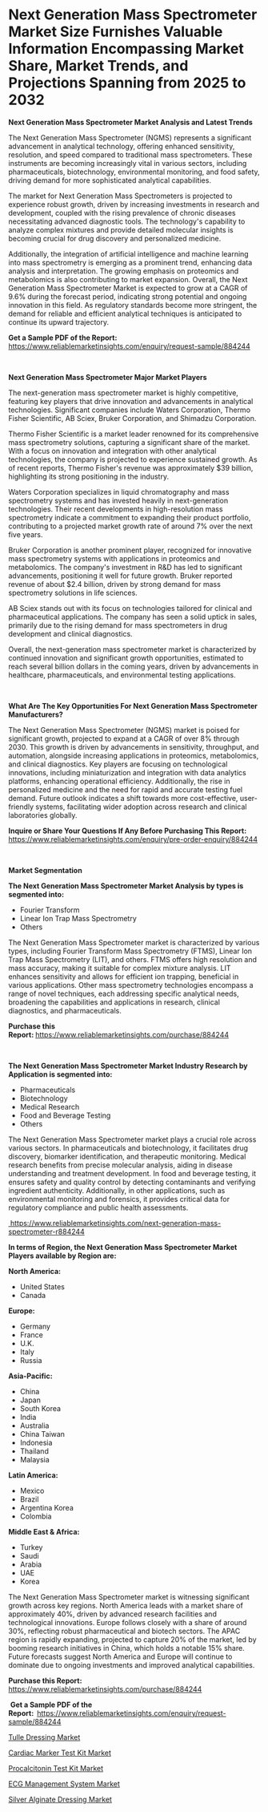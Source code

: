 <p><h1>Next Generation Mass Spectrometer Market Size Furnishes Valuable Information Encompassing Market Share, Market Trends, and Projections Spanning from 2025 to 2032</h1></p><p><strong>Next Generation Mass Spectrometer Market Analysis and Latest Trends</strong></p>
<p><p>The Next Generation Mass Spectrometer (NGMS) represents a significant advancement in analytical technology, offering enhanced sensitivity, resolution, and speed compared to traditional mass spectrometers. These instruments are becoming increasingly vital in various sectors, including pharmaceuticals, biotechnology, environmental monitoring, and food safety, driving demand for more sophisticated analytical capabilities.</p><p>The market for Next Generation Mass Spectrometers is projected to experience robust growth, driven by increasing investments in research and development, coupled with the rising prevalence of chronic diseases necessitating advanced diagnostic tools. The technology's capability to analyze complex mixtures and provide detailed molecular insights is becoming crucial for drug discovery and personalized medicine.</p><p>Additionally, the integration of artificial intelligence and machine learning into mass spectrometry is emerging as a prominent trend, enhancing data analysis and interpretation. The growing emphasis on proteomics and metabolomics is also contributing to market expansion. Overall, the Next Generation Mass Spectrometer Market is expected to grow at a CAGR of 9.6% during the forecast period, indicating strong potential and ongoing innovation in this field. As regulatory standards become more stringent, the demand for reliable and efficient analytical techniques is anticipated to continue its upward trajectory.</p></p>
<p><strong>Get a Sample PDF of the Report:&nbsp;</strong> <a href="https://www.reliablemarketinsights.com/enquiry/request-sample/884244?utm_campaign=3520&utm_medium=2&utm_source=Github&utm_content=ia&utm_term=11042025&utm_id=next-generation-mass-spectrometer">https://www.reliablemarketinsights.com/enquiry/request-sample/884244</a></p>
<p>&nbsp;</p>
<p><strong>Next Generation Mass Spectrometer Major Market Players</strong></p>
<p><p>The next-generation mass spectrometer market is highly competitive, featuring key players that drive innovation and advancements in analytical technologies. Significant companies include Waters Corporation, Thermo Fisher Scientific, AB Sciex, Bruker Corporation, and Shimadzu Corporation.</p><p>Thermo Fisher Scientific is a market leader renowned for its comprehensive mass spectrometry solutions, capturing a significant share of the market. With a focus on innovation and integration with other analytical technologies, the company is projected to experience sustained growth. As of recent reports, Thermo Fisher's revenue was approximately $39 billion, highlighting its strong positioning in the industry.</p><p>Waters Corporation specializes in liquid chromatography and mass spectrometry systems and has invested heavily in next-generation technologies. Their recent developments in high-resolution mass spectrometry indicate a commitment to expanding their product portfolio, contributing to a projected market growth rate of around 7% over the next five years.</p><p>Bruker Corporation is another prominent player, recognized for innovative mass spectrometry systems with applications in proteomics and metabolomics. The company's investment in R&D has led to significant advancements, positioning it well for future growth. Bruker reported revenue of about $2.4 billion, driven by strong demand for mass spectrometry solutions in life sciences.</p><p>AB Sciex stands out with its focus on technologies tailored for clinical and pharmaceutical applications. The company has seen a solid uptick in sales, primarily due to the rising demand for mass spectrometers in drug development and clinical diagnostics.</p><p>Overall, the next-generation mass spectrometer market is characterized by continued innovation and significant growth opportunities, estimated to reach several billion dollars in the coming years, driven by advancements in healthcare, pharmaceuticals, and environmental testing applications.</p></p>
<p>&nbsp;</p>
<p><strong>What Are The Key Opportunities For Next Generation Mass Spectrometer Manufacturers?</strong></p>
<p><p>The Next Generation Mass Spectrometer (NGMS) market is poised for significant growth, projected to expand at a CAGR of over 8% through 2030. This growth is driven by advancements in sensitivity, throughput, and automation, alongside increasing applications in proteomics, metabolomics, and clinical diagnostics. Key players are focusing on technological innovations, including miniaturization and integration with data analytics platforms, enhancing operational efficiency. Additionally, the rise in personalized medicine and the need for rapid and accurate testing fuel demand. Future outlook indicates a shift towards more cost-effective, user-friendly systems, facilitating wider adoption across research and clinical laboratories globally.</p></p>
<p><strong>Inquire or Share Your Questions If Any Before Purchasing This Report:</strong> <a href="https://www.reliablemarketinsights.com/enquiry/pre-order-enquiry/884244?utm_campaign=3520&utm_medium=2&utm_source=Github&utm_content=ia&utm_term=11042025&utm_id=next-generation-mass-spectrometer">https://www.reliablemarketinsights.com/enquiry/pre-order-enquiry/884244</a></p>
<p>&nbsp;</p>
<p><strong>Market Segmentation</strong></p>
<p><strong>The Next Generation Mass Spectrometer Market Analysis by types is segmented into:</strong></p>
<p><ul><li>Fourier Transform</li><li>Linear Ion Trap Mass Spectrometry</li><li>Others</li></ul></p>
<p><p>The Next Generation Mass Spectrometer market is characterized by various types, including Fourier Transform Mass Spectrometry (FTMS), Linear Ion Trap Mass Spectrometry (LIT), and others. FTMS offers high resolution and mass accuracy, making it suitable for complex mixture analysis. LIT enhances sensitivity and allows for efficient ion trapping, beneficial in various applications. Other mass spectrometry technologies encompass a range of novel techniques, each addressing specific analytical needs, broadening the capabilities and applications in research, clinical diagnostics, and pharmaceuticals.</p></p>
<p><strong>Purchase this Report:&nbsp;</strong><a href="https://www.reliablemarketinsights.com/purchase/884244?utm_campaign=3520&utm_medium=2&utm_source=Github&utm_content=ia&utm_term=11042025&utm_id=next-generation-mass-spectrometer">https://www.reliablemarketinsights.com/purchase/884244</a></p>
<p>&nbsp;</p>
<p><strong>The Next Generation Mass Spectrometer Market Industry Research by Application is segmented into:</strong></p>
<p><ul><li>Pharmaceuticals</li><li>Biotechnology</li><li>Medical Research</li><li>Food and Beverage Testing</li><li>Others</li></ul></p>
<p><p>The Next Generation Mass Spectrometer market plays a crucial role across various sectors. In pharmaceuticals and biotechnology, it facilitates drug discovery, biomarker identification, and therapeutic monitoring. Medical research benefits from precise molecular analysis, aiding in disease understanding and treatment development. In food and beverage testing, it ensures safety and quality control by detecting contaminants and verifying ingredient authenticity. Additionally, in other applications, such as environmental monitoring and forensics, it provides critical data for regulatory compliance and public health assessments.</p></p>
<p><a href="https://www.reliablemarketinsights.com/next-generation-mass-spectrometer-r884244?utm_campaign=3520&utm_medium=2&utm_source=Github&utm_content=ia&utm_term=11042025&utm_id=next-generation-mass-spectrometer">&nbsp;https://www.reliablemarketinsights.com/next-generation-mass-spectrometer-r884244</a></p>
<p><strong>In terms of Region, the Next Generation Mass Spectrometer Market Players available by Region are:</strong></p>
<p>
    <p> <strong> North America: </strong>
        <ul>
            <li>United States</li>
            <li>Canada</li>
        </ul>
        </p> 
    <p> <strong> Europe: </strong>
        <ul>
            <li>Germany</li>
            <li>France</li>
            <li>U.K.</li>
            <li>Italy</li>
            <li>Russia</li>
        </ul>
        </p> 
    <p> <strong> Asia-Pacific: </strong>
        <ul>
            <li>China</li>
            <li>Japan</li>
            <li>South Korea</li>
            <li>India</li>
            <li>Australia</li>
            <li>China Taiwan</li>
            <li>Indonesia</li>
            <li>Thailand</li>
            <li>Malaysia</li>
        </ul>
        </p> 
    <p> <strong> Latin America: </strong>
        <ul>
            <li>Mexico</li>
            <li>Brazil</li>
            <li>Argentina Korea</li>
            <li>Colombia</li>
        </ul>
        </p> 
    <p> <strong> Middle East & Africa: </strong>
        <ul>
            <li>Turkey</li>
            <li>Saudi</li>
            <li>Arabia</li>
            <li>UAE</li>
            <li>Korea</li>
        </ul>
    </p>
    </p>
<p><p>The Next Generation Mass Spectrometer market is witnessing significant growth across key regions. North America leads with a market share of approximately 40%, driven by advanced research facilities and technological innovations. Europe follows closely with a share of around 30%, reflecting robust pharmaceutical and biotech sectors. The APAC region is rapidly expanding, projected to capture 20% of the market, led by booming research initiatives in China, which holds a notable 15% share. Future forecasts suggest North America and Europe will continue to dominate due to ongoing investments and improved analytical capabilities.</p></p>
<p><strong>Purchase this Report: </strong><a href="https://www.reliablemarketinsights.com/purchase/884244?utm_campaign=3520&utm_medium=2&utm_source=Github&utm_content=ia&utm_term=11042025&utm_id=next-generation-mass-spectrometer">https://www.reliablemarketinsights.com/purchase/884244</a></p>
<p>&nbsp;<strong>Get a Sample PDF of the Report:&nbsp;&nbsp;</strong><a href="https://www.reliablemarketinsights.com/enquiry/request-sample/884244?utm_campaign=3520&utm_medium=2&utm_source=Github&utm_content=ia&utm_term=11042025&utm_id=next-generation-mass-spectrometer">https://www.reliablemarketinsights.com/enquiry/request-sample/884244</a></p>
<p><strong></strong></p>
<p><p><a href="https://www.linkedin.com/pulse/whats-powering-tulle-dressing-market-growth-insights-59-cagr-llxfc?utm_campaign=3520&utm_medium=2&utm_source=Github&utm_content=ia&utm_term=11042025&utm_id=next-generation-mass-spectrometer">Tulle Dressing Market</a></p><p><a href="https://www.linkedin.com/pulse/projected-growth-cardiac-marker-test-kit-market-from-2032-2025-xuoke?utm_campaign=3520&utm_medium=2&utm_source=Github&utm_content=ia&utm_term=11042025&utm_id=next-generation-mass-spectrometer">Cardiac Marker Test Kit Market</a></p><p><a href="https://www.linkedin.com/pulse/99-cagr-forecast-procalcitonin-test-kit-industry-from-2025-2032-zlelc?utm_campaign=3520&utm_medium=2&utm_source=Github&utm_content=ia&utm_term=11042025&utm_id=next-generation-mass-spectrometer">Procalcitonin Test Kit Market</a></p><p><a href="https://www.linkedin.com/pulse/ecg-management-system-market-analysis-report-forecasts-9pwpe?utm_campaign=3520&utm_medium=2&utm_source=Github&utm_content=ia&utm_term=11042025&utm_id=next-generation-mass-spectrometer">ECG Management System Market</a></p><p><a href="https://www.linkedin.com/pulse/in-depth-analysis-global-silver-alginate-dressing-market-ccqbc?utm_campaign=3520&utm_medium=2&utm_source=Github&utm_content=ia&utm_term=11042025&utm_id=next-generation-mass-spectrometer">Silver Alginate Dressing Market</a></p></p>